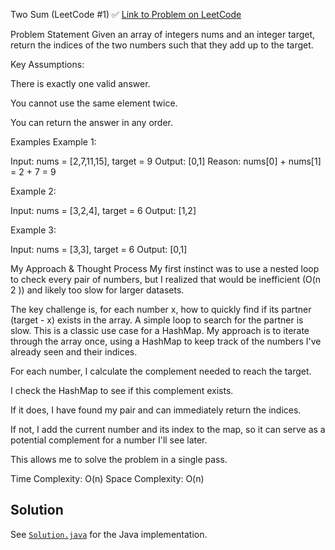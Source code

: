 Two Sum (LeetCode #1) ✅
[Link to Problem on LeetCode](https://leetcode.com/problems/two-sum/)

Problem Statement
Given an array of integers nums and an integer target, return the indices of the two numbers such that they add up to the target.

Key Assumptions:

There is exactly one valid answer.

You cannot use the same element twice.

You can return the answer in any order.

Examples
Example 1:

Input: nums = [2,7,11,15], target = 9
Output: [0,1]
Reason: nums[0] + nums[1] = 2 + 7 = 9

Example 2:

Input: nums = [3,2,4], target = 6
Output: [1,2]

Example 3:

Input: nums = [3,3], target = 6
Output: [0,1]

My Approach & Thought Process
My first instinct was to use a nested loop to check every pair of numbers, but I realized that would be inefficient (O(n 
2
 )) and likely too slow for larger datasets.

The key challenge is, for each number x, how to quickly find if its partner (target - x) exists in the array. A simple loop to search for the partner is slow. This is a classic use case for a HashMap.
My approach is to iterate through the array once, using a HashMap to keep track of the numbers I've already seen and their indices.

For each number, I calculate the complement needed to reach the target.

I check the HashMap to see if this complement exists.

If it does, I have found my pair and can immediately return the indices.

If not, I add the current number and its index to the map, so it can serve as a potential complement for a number I'll see later.

This allows me to solve the problem in a single pass.

Time Complexity: O(n)
Space Complexity: O(n)

## Solution
See [`Solution.java`](Solution.java) for the Java implementation.
